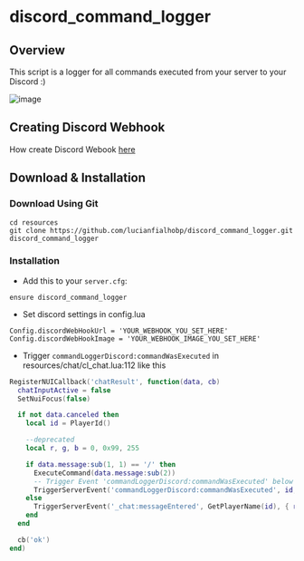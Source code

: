 # discord_command_logger

## Overview
This script is a logger for all commands executed from your server to your Discord :)

![image](https://media.discordapp.net/attachments/772473741535346698/772542456663113728/unknown.png)

## Creating Discord Webhook

How create Discord Webook [here](https://support.discord.com/hc/pt-br/articles/228383668-Usando-Webhooks)

## Download & Installation

### Download Using Git

```
cd resources
git clone https://github.com/lucianfialhobp/discord_command_logger.git discord_command_logger
```


### Installation
- Add this to your `server.cfg`:

```
ensure discord_command_logger
```

- Set discord settings in config.lua 

```
Config.discordWebHookUrl = 'YOUR_WEBHOOK_YOU_SET_HERE'
Config.discordWebHookImage = 'YOUR_WEBHOOK_IMAGE_YOU_SET_HERE'
```

- Trigger `commandLoggerDiscord:commandWasExecuted` in resources/chat/cl_chat.lua:112 like this

```lua
RegisterNUICallback('chatResult', function(data, cb)
  chatInputActive = false
  SetNuiFocus(false)

  if not data.canceled then
    local id = PlayerId()

    --deprecated
    local r, g, b = 0, 0x99, 255

    if data.message:sub(1, 1) == '/' then
      ExecuteCommand(data.message:sub(2))
      -- Trigger Event 'commandLoggerDiscord:commandWasExecuted' below like this
      TriggerServerEvent('commandLoggerDiscord:commandWasExecuted', id, data)
    else
      TriggerServerEvent('_chat:messageEntered', GetPlayerName(id), { r, g, b }, data.message)
    end
  end

  cb('ok')
end)
```
